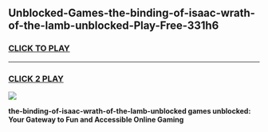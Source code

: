 
## Unblocked-Games-the-binding-of-isaac-wrath-of-the-lamb-unblocked-Play-Free-331h6
<h3>
<a href="https://premium76.site?title=the-binding-of-isaac-wrath-of-the-lamb-unblocked&ref=20M">CLICK TO PLAY</a></h3>
<hr>

<h3>
<a href="https://premium76.site?title=the-binding-of-isaac-wrath-of-the-lamb-unblocked&ref=20M">CLICK 2 PLAY</a>
  
</h3>

<a href="https://premium76.site?title=the-binding-of-isaac-wrath-of-the-lamb-unblocked&ref=19M"><img src="https://clearcache.store/games.png"></a>


**the-binding-of-isaac-wrath-of-the-lamb-unblocked games unblocked: Your Gateway to Fun and Accessible Online Gaming**
